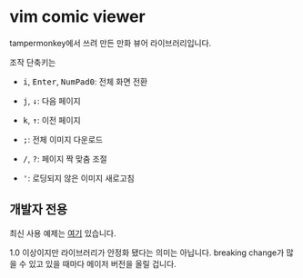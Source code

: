 # vim comic viewer

tampermonkey에서 쓰려 만든 만화 뷰어 라이브러리입니다.

조작 단축키는

- <kbd>i</kbd>, <kbd>Enter</kbd>, <kbd>NumPad0</kbd>: 전체 화면 전환

- <kbd>j</kbd>, <kbd>↓</kbd>: 다음 페이지

- <kbd>k</kbd>, <kbd>↑</kbd>: 이전 페이지

- <kbd>;</kbd>: 전체 이미지 다운로드

- <kbd>/</kbd>, <kbd>?</kbd>: 페이지 짝 맞춤 조절

- <kbd>'</kbd>: 로딩되지 않은 이미지 새로고침

## 개발자 전용

최신 사용 예제는 [여기](https://github.com/nanikit/comic_sources) 있습니다.

1.0 이상이지만 라이브러리가 안정화 됐다는 의미는 아닙니다. breaking change가 많을 수 있고 있을
때마다 메이저 버전을 올릴 겁니다.
